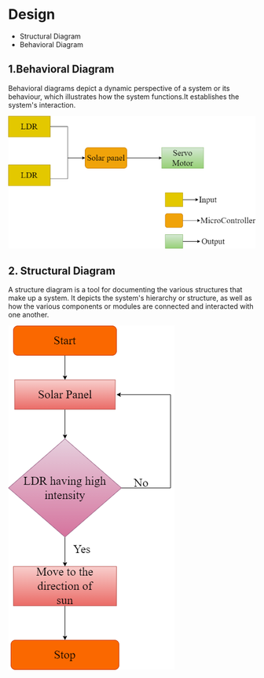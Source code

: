 # Design

* Structural Diagram
* Behavioral Diagram

## 1.Behavioral Diagram

Behavioral diagrams depict a dynamic perspective of a system or its behaviour, which illustrates how the system functions.It establishes the system's interaction.

![behavioral](https://github.com/Soundarya30/M2_Project/blob/main/2_Design/Block%20Diagram.drawio.png)

## 2. Structural Diagram

A structure diagram is a tool for documenting the various structures that make up a system. It depicts the system's hierarchy or structure, as well as how the various components or modules are connected and interacted with one another.

![structural](https://github.com/Soundarya30/M2_Project/blob/main/2_Design/structuraldiagram.drawio.png)

